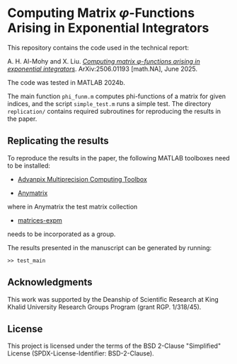 # Computing Matrix $\varphi$-Functions Arising in Exponential Integrators

This repository contains the code used in the technical report:

A. H. Al-Mohy and X. Liu. [*Computing matrix φ-functions arising in exponential integrators*](https://arxiv.org/abs/2506.01193). ArXiv:2506.01193 [math.NA], June 2025.

The code was tested in MATLAB 2024b. 

The main function `phi_funm.m` computes phi-functions of a matrix for given indices, and the script `simple_test.m` runs a simple test.
The directory `replication/` contains required subroutines for reproducing the results in the paper.


## Replicating the results

To reproduce the results in the paper, the following MATLAB toolboxes need to be installed:

- [Advanpix Multiprecision Computing Toolbox](https://www.advanpix.com)

- [Anymatrix](https://github.com/north-numerical-computing/anymatrix)

where in Anymatrix the test matrix collection

- [matrices-expm](https://github.com/xiaobo-liu/matrices-expm)

needs to be incorporated as a group.

The results presented in the manuscript can be generated by running:

```
>> test_main
```


## Acknowledgments

This work was supported by the Deanship of Scientific Research at King Khalid University Research Groups Program (grant RGP. 1/318/45).


## License

This project is licensed under the terms of the BSD 2-Clause "Simplified" License (SPDX-License-Identifier: BSD-2-Clause).
